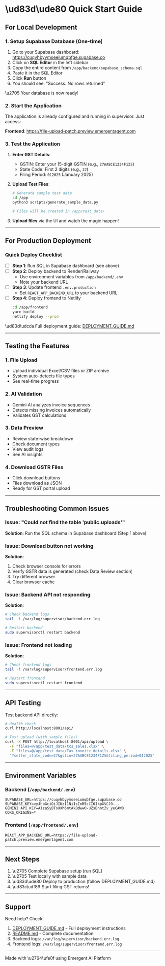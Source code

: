 # \ud83d\ude80 Quick Start Guide

## For Local Development

### 1. Setup Supabase Database (One-time)

1. Go to your Supabase dashboard: https://cuqvhbyymoeeiumqbfge.supabase.co
2. Click on **SQL Editor** in the left sidebar
3. Copy the entire content from `/app/backend/supabase_schema.sql`
4. Paste it in the SQL Editor
5. Click **Run** button
6. You should see: "Success. No rows returned"

\u2705 Your database is now ready!

### 2. Start the Application

The application is already configured and running in supervisor. Just access:

**Frontend**: https://file-upload-patch.preview.emergentagent.com

### 3. Test the Application

1. **Enter GST Details**:
   - GSTIN: Enter your 15-digit GSTIN (e.g., `27AABCE1234F1Z5`)
   - State Code: First 2 digits (e.g., `27`)
   - Filing Period: `012025` (January 2025)

2. **Upload Test Files**:
   ```bash
   # Generate sample test data
   cd /app
   python3 scripts/generate_sample_data.py
   
   # Files will be created in /app/test_data/
   ```

3. **Upload files** via the UI and watch the magic happen!

---

## For Production Deployment

### Quick Deploy Checklist

- [ ] **Step 1**: Run SQL in Supabase dashboard (see above)
- [ ] **Step 2**: Deploy backend to Render/Railway
  - Use environment variables from `/app/backend/.env`
  - Note your backend URL
- [ ] **Step 3**: Update frontend `.env.production`
  - Set `REACT_APP_BACKEND_URL` to your backend URL
- [ ] **Step 4**: Deploy frontend to Netlify
  ```bash
  cd /app/frontend
  yarn build
  netlify deploy --prod
  ```

\ud83d\udcda Full deployment guide: [DEPLOYMENT_GUIDE.md](/app/DEPLOYMENT_GUIDE.md)

---

## Testing the Features

### 1. File Upload
- Upload individual Excel/CSV files or ZIP archive
- System auto-detects file types
- See real-time progress

### 2. AI Validation
- Gemini AI analyzes invoice sequences
- Detects missing invoices automatically
- Validates GST calculations

### 3. Data Preview
- Review state-wise breakdown
- Check document types
- View audit logs
- See AI insights

### 4. Download GSTR Files
- Click download buttons
- Files download as JSON
- Ready for GST portal upload

---

## Troubleshooting Common Issues

### Issue: "Could not find the table 'public.uploads'"
**Solution**: Run the SQL schema in Supabase dashboard (Step 1 above)

### Issue: Download button not working
**Solution**: 
1. Check browser console for errors
2. Verify GSTR data is generated (check Data Review section)
3. Try different browser
4. Clear browser cache

### Issue: Backend API not responding
**Solution**:
```bash
# Check backend logs
tail -f /var/log/supervisor/backend.err.log

# Restart backend
sudo supervisorctl restart backend
```

### Issue: Frontend not loading
**Solution**:
```bash
# Check frontend logs
tail -f /var/log/supervisor/frontend.err.log

# Restart frontend
sudo supervisorctl restart frontend
```

---

## API Testing

Test backend API directly:

```bash
# Health check
curl http://localhost:8001/api/

# Test upload (with sample files)
curl -X POST http://localhost:8001/api/upload \
  -F "files=@/app/test_data/tcs_sales.xlsx" \
  -F "files=@/app/test_data/Tax_invoice_details.xlsx" \
  "?seller_state_code=27&gstin=27AABCE1234F1Z5&filing_period=012025"
```

---

## Environment Variables

### Backend (`/app/backend/.env`)
```env
SUPABASE_URL=https://cuqvhbyymoeeiumqbfge.supabase.co
SUPABASE_KEY=eyJhbGciOiJIUzI1NiIsInR5cCI6IkpXVCJ9...
GEMINI_API_KEY=AIzaSyBToUXh6mtAkBdwwO-UZsBhntZv_yeCAW8
CORS_ORIGINS=*
```

### Frontend (`/app/frontend/.env`)
```env
REACT_APP_BACKEND_URL=https://file-upload-patch.preview.emergentagent.com
```

---

## Next Steps

1. \u2705 Complete Supabase setup (run SQL)
2. \u2705 Test locally with sample data
3. \ud83d\ude80 Deploy to production (follow DEPLOYMENT_GUIDE.md)
4. \ud83c\udf89 Start filing GST returns!

---

## Support

Need help? Check:
1. [DEPLOYMENT_GUIDE.md](/app/DEPLOYMENT_GUIDE.md) - Full deployment instructions
2. [README.md](/app/README.md) - Complete documentation
3. Backend logs: `/var/log/supervisor/backend.err.log`
4. Frontend logs: `/var/log/supervisor/frontend.err.log`

---

Made with \u2764\ufe0f using Emergent AI Platform
